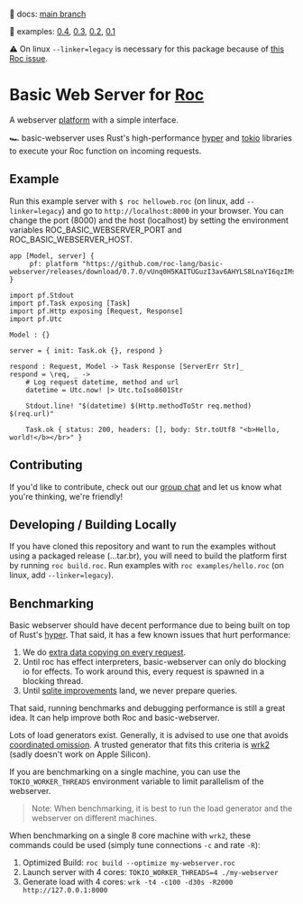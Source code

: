 :book: docs: [main branch](https://roc-lang.github.io/basic-webserver/)

:eyes: examples: [0.4](https://github.com/roc-lang/basic-webserver/tree/0.4.0/examples), [0.3](https://github.com/roc-lang/basic-webserver/tree/0.3.0/examples), [0.2](https://github.com/roc-lang/basic-webserver/tree/0.2.0/examples), [0.1](https://github.com/roc-lang/basic-webserver/tree/0.1/examples)

:warning: On linux `--linker=legacy` is necessary for this package because of [this Roc issue](https://github.com/roc-lang/roc/issues/3609).

# Basic Web Server for [Roc](https://www.roc-lang.org/)

A webserver [platform](https://github.com/roc-lang/roc/wiki/Roc-concepts-explained#platform) with a simple interface.

:racing_car: basic-webserver uses Rust's high-performance [hyper](https://hyper.rs) and [tokio](https://tokio.rs) libraries to execute your Roc function on incoming requests.

## Example

Run this example server with `$ roc helloweb.roc` (on linux, add `--linker=legacy`) and go to `http://localhost:8000` in your browser. You can change the port (8000) and the host (localhost) by setting the environment variables ROC_BASIC_WEBSERVER_PORT and ROC_BASIC_WEBSERVER_HOST.

```roc
app [Model, server] {
     pf: platform "https://github.com/roc-lang/basic-webserver/releases/download/0.7.0/vUnq0H5KAITUGuzI3av6AHYLS8LnaYI6qzIMsTNHq3M.tar.br"
}

import pf.Stdout
import pf.Task exposing [Task]
import pf.Http exposing [Request, Response]
import pf.Utc

Model : {}

server = { init: Task.ok {}, respond }

respond : Request, Model -> Task Response [ServerErr Str]_
respond = \req, _ ->
    # Log request datetime, method and url
    datetime = Utc.now! |> Utc.toIso8601Str

    Stdout.line! "$(datetime) $(Http.methodToStr req.method) $(req.url)"

    Task.ok { status: 200, headers: [], body: Str.toUtf8 "<b>Hello, world!</b></br>" }
```


## Contributing

If you'd like to contribute, check out our [group chat](https://roc.zulipchat.com) and let us know what you're thinking, we're friendly!

## Developing / Building Locally

If you have cloned this repository and want to run the examples without using a packaged release (...tar.br), you will need to build the platform first by running `roc build.roc`. Run examples with `roc examples/hello.roc` (on linux, add `--linker=legacy`).

## Benchmarking

Basic webserver should have decent performance due to being built on top of Rust's [hyper](https://hyper.rs).
That said, it has a few known issues that hurt performance:
1. We do [extra data copying on every request](https://github.com/roc-lang/basic-webserver/issues/23).
2. Until roc has effect interpreters, basic-webserver can only do blocking io for effects. To work around this, every request is spawned in a blocking thread.
3. Until [sqlite improvements](https://github.com/roc-lang/basic-webserver/pull/61) land, we never prepare queries.

That said, running benchmarks and debugging performance is still a great idea. It can help improve both Roc and basic-webserver.

Lots of load generators exist. Generally, it is advised to use one that avoids [coordinated omission](https://www.youtube.com/watch?v=lJ8ydIuPFeU).
A trusted generator that fits this criteria is [wrk2](https://github.com/giltene/wrk2) (sadly doesn't work on Apple Silicon).

If you are benchmarking on a single machine, you can use the `TOKIO_WORKER_THREADS` environment variable to limit parallelism of the webserver.

> Note: When benchmarking, it is best to run the load generator and the webserver on different machines.

When benchmarking on a single 8 core machine with `wrk2`, these commands could be used (simply tune connections `-c` and rate `-R`):
1. Optimized Build: `roc build --optimize my-webserver.roc`
2. Launch server with 4 cores: `TOKIO_WORKER_THREADS=4 ./my-webserver`
3. Generate load with 4 cores: `wrk -t4 -c100 -d30s -R2000 http://127.0.0.1:8000`
